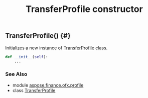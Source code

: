 ﻿---
title: TransferProfile constructor
second_title: Aspose.Finance for Python via .NET API References
description: 
type: docs
weight: 10
url: /python-net/aspose.finance.ofx.profile/transferprofile/__init__/
is_root: false
---

## TransferProfile() {#}

Initializes a new instance of [TransferProfile](/finance/python-net/aspose.finance.ofx.profile/transferprofile) class.



```python
def __init__(self):
    ...
```





### See Also
* module [aspose.finance.ofx.profile](../../)
* class [TransferProfile](/finance/python-net/aspose.finance.ofx.profile/transferprofile)
